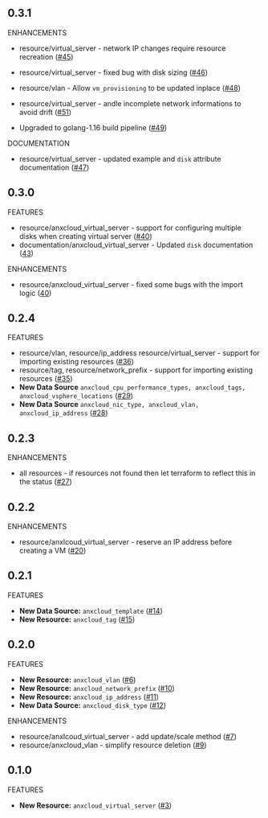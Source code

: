 ## 0.3.1
ENHANCEMENTS

* resource/virtual_server - network IP changes require resource recreation ([#45](https://github.com/anexia-it/terraform-provider-anxcloud/pull/45))
* resource/virtual_server - fixed bug with disk sizing ([#46](https://github.com/anexia-it/terraform-provider-anxcloud/pull/46))
* resource/vlan - Allow `vm_provisioning` to be updated inplace ([#48](https://github.com/anexia-it/terraform-provider-anxcloud/pull/48))
* resource/virtual_server - andle incomplete network informations to avoid drift ([#51](https://github.com/anexia-it/terraform-provider-anxcloud/pull/51))


* Upgraded to golang-1.16 build pipeline ([#49](https://github.com/anexia-it/terraform-provider-anxcloud/pull/49))


DOCUMENTATION
* resource/virtual_server - updated example and `disk` attribute documentation ([#47](https://github.com/anexia-it/terraform-provider-anxcloud/pull/47))

## 0.3.0
FEATURES

* resource/anxcloud_virtual_server - support for configuring multiple disks when creating virtual server ([#40](https://github.com/anexia-it/terraform-provider-anxcloud/pull/40))
* documentation/anxcloud_virtual_server - Updated `disk` documentation ([43](https://github.com/anexia-it/terraform-provider-anxcloud/pull/43))

ENHANCEMENTS

* resource/anxcloud_virtual_server - fixed some bugs with the import logic ([40](https://github.com/anexia-it/terraform-provider-anxcloud/pull/40))

## 0.2.4

FEATURES

* resource/vlan, resource/ip_address resource/virtual_server - support for importing existing resources ([#36](https://github.com/anexia-it/terraform-provider-anxcloud/pull/36))
* resource/tag, resource/network_prefix - support for importing existing resources ([#35](https://github.com/anexia-it/terraform-provider-anxcloud/pull/35))
* **New Data Source** `anxcloud_cpu_performance_types, anxcloud_tags, anxcloud_vsphere_locations` ([#29](https://github.com/anexia-it/terraform-provider-anxcloud/pull/29))
* **New Data Source** `anxcloud_nic_type, anxcloud_vlan, anxcloud_ip_address` ([#28](https://github.com/anexia-it/terraform-provider-anxcloud/pull/28))

## 0.2.3

ENHANCEMENTS

* all resources - if resources not found then let terraform to reflect this in the status ([#27](https://github.com/anexia-it/terraform-provider-anxcloud/pull/27))

## 0.2.2

ENHANCEMENTS

* resource/anxlcoud_virtual_server - reserve an IP address before creating a VM ([#20](https://github.com/anexia-it/terraform-provider-anxcloud/pull/20))

## 0.2.1

FEATURES

* **New Data Source:** `anxcloud_template` ([#14](https://github.com/anexia-it/terraform-provider-anxcloud/pull/14))
* **New Resource:** `anxcloud_tag` ([#15](https://github.com/anexia-it/terraform-provider-anxcloud/pull/15))

## 0.2.0

FEATURES

* **New Resource:** `anxcloud_vlan` ([#6](https://github.com/anexia-it/terraform-provider-anxcloud/pull/6))
* **New Resource:** `anxcloud_network_prefix` ([#10](https://github.com/anexia-it/terraform-provider-anxcloud/pull/10))
* **New Resource:** `anxcloud_ip_address` ([#11](https://github.com/anexia-it/terraform-provider-anxcloud/pull/11))
* **New Data Source:** `anxcloud_disk_type` ([#12](https://github.com/anexia-it/terraform-provider-anxcloud/pull/12))

ENHANCEMENTS

* resource/anxlcoud_virtual_server - add update/scale method ([#7](https://github.com/anexia-it/terraform-provider-anxcloud/pull/7))
* resource/anxcloud_vlan - simplify resource deletion ([#9](https://github.com/anexia-it/terraform-provider-anxcloud/pull/9))

## 0.1.0

FEATURES

* **New Resource:** `anxcloud_virtual_server` ([#3](https://github.com/anexia-it/terraform-provider-anxcloud/pull/3))
